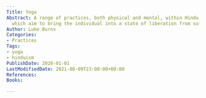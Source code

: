 ```yaml
---
Title: Yoga
Abstract: A range of practices, both physical and mental, within Hindu traditions,
  which aim to bring the individual into a state of liberation from suffering.
Author: Luke Burns
Categories:
- Practices
Tags:
- yoga
- hinduism
PublishDate: 2020-01-01
LastModifiedDate: 2021-08-09T23:00:00+00:00
References: 
Books: 

---
```

